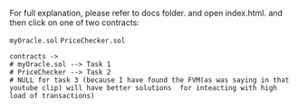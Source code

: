 For full explanation, please refer to docs folder. and open index.html. and then click on one of two contracts:

`myOracle.sol`
`PriceChecker.sol`

```
contracts -> 
# myOracle.sol --> Task 1
# PriceChecker --> Task 2
# NULL for task 3 (because I have found the FVM(as was saying in that youtube clip) will have better solutions  for inteacting with high load of transactions)

```
